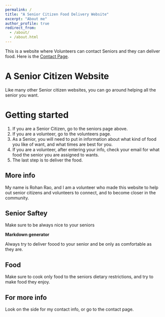 ```yaml
---
permalink: /
title: "A Senior Citizen Food Delivery Website"
excerpt: "About me"
author_profile: true
redirect_from: 
  - /about/
  - /about.html
---
```


This is a website where Volunteers can contact Seniors and they can deliver food. Here is the [Contact Page](https://github.com/bigrao23/bigrao23.github.io).

A Senior Citizen Website
======
Like many other Senior citizen websites, you can go around helping all the senior you want. 

Getting started
======
1. If you are a Senior Citizen, go to the seniors page above.
1. If you are a volunteer, go to the volunteers page.
1. As a Senior, you will need to put in information about what kind of food you like of want, and what times are best for you.
1. If you are a volunteer, after entering your info, check your email for what food the senior you are assigned to wants.
1. The last step is to deliver the food.

More info
------
My name is Rohan Rao, and I am a volunteer who made this website to help out senior citizens and volunteers to connect, and to become closer in the community.

Senior Saftey
------
Make sure to be always nice to your seniors

**Markdown generator**

Always try to deliver foood to your senior and be only as comfortable as they are.

Food
------
Make sure to cook only food to the seniors dietary restrictions, and try to make food they enjoy.


For more info
------
Look on the side for my contact info, or go to the contact page.